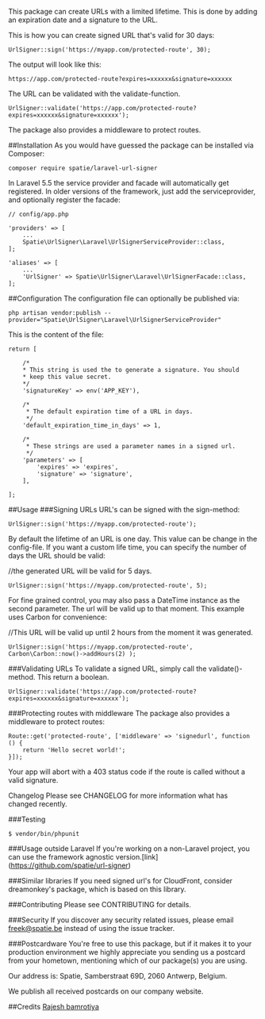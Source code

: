 This package can create URLs with a limited lifetime. This is done by adding an expiration date and a signature to the URL.

This is how you can create signed URL that's valid for 30 days:

```
UrlSigner::sign('https://myapp.com/protected-route', 30);
```
The output will look like this:

```
https://app.com/protected-route?expires=xxxxxx&signature=xxxxxx
```
The URL can be validated with the validate-function.

```
UrlSigner::validate('https://app.com/protected-route?expires=xxxxxx&signature=xxxxxx');
```
The package also provides a middleware to protect routes.

##Installation
As you would have guessed the package can be installed via Composer:

```
composer require spatie/laravel-url-signer
```
In Laravel 5.5 the service provider and facade will automatically get registered. In older versions of the framework, just add the serviceprovider, and optionally register the facade:
```
// config/app.php

'providers' => [
    ...
    Spatie\UrlSigner\Laravel\UrlSignerServiceProvider::class,
];

'aliases' => [
    ...
    'UrlSigner' => Spatie\UrlSigner\Laravel\UrlSignerFacade::class,
];
```
##Configuration
The configuration file can optionally be published via:
```
php artisan vendor:publish --provider="Spatie\UrlSigner\Laravel\UrlSignerServiceProvider"
```
This is the content of the file:
```
return [

    /*
    * This string is used the to generate a signature. You should
    * keep this value secret.
    */
    'signatureKey' => env('APP_KEY'),

    /*
     * The default expiration time of a URL in days.
     */
    'default_expiration_time_in_days' => 1,

    /*
     * These strings are used a parameter names in a signed url.
     */
    'parameters' => [
        'expires' => 'expires',
        'signature' => 'signature',
    ],

];
```
##Usage
###Signing URLs
URL's can be signed with the sign-method:
```
UrlSigner::sign('https://myapp.com/protected-route');
```
By default the lifetime of an URL is one day. This value can be change in the config-file. If you want a custom life time, you can specify the number of days the URL should be valid:

//the generated URL will be valid for 5 days.
```
UrlSigner::sign('https://myapp.com/protected-route', 5);
```
For fine grained control, you may also pass a DateTime instance as the second parameter. The url will be valid up to that moment. This example uses Carbon for convenience:

//This URL will be valid up until 2 hours from the moment it was generated.
```
UrlSigner::sign('https://myapp.com/protected-route', Carbon\Carbon::now()->addHours(2) );
```
###Validating URLs
To validate a signed URL, simply call the validate()-method. This return a boolean.
```
UrlSigner::validate('https://app.com/protected-route?expires=xxxxxx&signature=xxxxxx');
```
###Protecting routes with middleware
The package also provides a middleware to protect routes:
```
Route::get('protected-route', ['middleware' => 'signedurl', function () {
    return 'Hello secret world!';
}]);
```
Your app will abort with a 403 status code if the route is called without a valid signature.

Changelog
Please see CHANGELOG for more information what has changed recently.

###Testing
```
$ vendor/bin/phpunit
```
###Usage outside Laravel
If you're working on a non-Laravel project, you can use the framework agnostic version.[link] (https://github.com/spatie/url-signer)

###Similar libraries
If you need signed url's for CloudFront, consider dreamonkey's package, which is based on this library.

###Contributing
Please see CONTRIBUTING for details.

###Security
If you discover any security related issues, please email freek@spatie.be instead of using the issue tracker.

###Postcardware
You're free to use this package, but if it makes it to your production environment we highly appreciate you sending us a postcard from your hometown, mentioning which of our package(s) you are using.

Our address is: Spatie, Samberstraat 69D, 2060 Antwerp, Belgium.

We publish all received postcards on our company website.

##Credits
[Rajesh bamrotiya](https://github.com/rajbamrotiya)